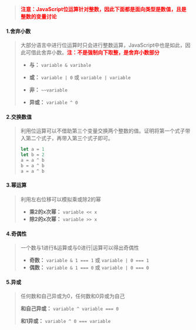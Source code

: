 > <font color=red>**注意：JavaScript位运算针对整数，因此下面都是面向类型是数值，且是整数的变量讨论**</font>



#### 1.舍弃小数

> 大部分语言中进行位运算时只会进行整数运算，JavaScript中也是如此，因此可借此舍弃小数。**<font color=red>注：不是强制向下取整，是舍弃小数部分</font>**
>
> * **与：** ```variable & varibale```
> * **或：** ```variable | 0``` 或 ```variable | variable```
>
> * **非：** ```~~variable```
> * **异或：** ```variable ^ 0```



#### 2.交换数值

> 利用位运算可以不借助第三个变量交换两个整数的值。证明将第一个式子带入第二个式子，再带入第三个式子即可。
>
> ```javascript
> let a = 1
> let b = 2
> a = a ^ b
> b = a ^ b
> a = a ^ b
> ```



#### 3.幂运算

>利用左右位移可以模拟乘或除2的幂
>
>* **乘2的x次幂：** ```variable << x```
>* **除2的x次幂：** ```variable >> x```



#### 4.奇偶性

> 一个数与1进行&运算或与0进行|运算可以得出奇偶性
>
> * **奇数：** ```variable & 1 === 1``` 或 ```variable | 0 === 1```
> * **偶数：** ```variable & 1 === 0``` 或 ```variable | 0 === 0```



#### 5.异或

> 任何数和自己异或为0，任何数和0异或为自己
>
> **和自己异或：** ```variable ^ variable === 0```
>
> **和1异或：** ```variable ^ 0 === variable```